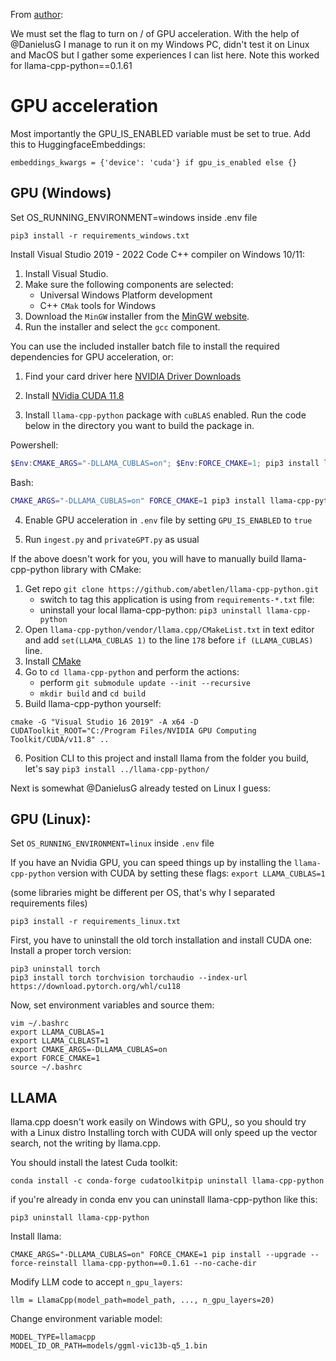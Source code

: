 From [author](https://github.com/imartinez/privateGPT/pull/521#issuecomment-1586093625):

We must set the flag to turn on / of GPU acceleration. With the help of @DanielusG I manage to run it on my Windows PC, didn't test it on Linux and MacOS but I gather some experiences I can list here. Note this worked for llama-cpp-python==0.1.61

# GPU acceleration
Most importantly the GPU_IS_ENABLED variable must be set to true. Add this to HuggingfaceEmbeddings:

```
embeddings_kwargs = {'device': 'cuda'} if gpu_is_enabled else {}
```
## GPU (Windows)
Set OS_RUNNING_ENVIRONMENT=windows inside .env file
```
pip3 install -r requirements_windows.txt
```
Install Visual Studio 2019 - 2022 Code C++ compiler on Windows 10/11:

1. Install Visual Studio.
2. Make sure the following components are selected:
   * Universal Windows Platform development
   * C++ ```CMak``` tools for Windows
3. Download the ```MinGW``` installer from the [MinGW website](https://sourceforge.net/projects/mingw/).
4. Run the installer and select the ```gcc``` component.

You can use the included installer batch file to install the required dependencies for GPU acceleration, or:

1. Find your card driver here [NVIDIA Driver Downloads](https://www.nvidia.com/download/index.aspx)

2. Install [NVidia CUDA 11.8](https://developer.nvidia.com/cuda-11-8-0-download-archive?target_os=Windows&target_arch=x86_64)

3. Install ```llama-cpp-python``` package with ```cuBLAS``` enabled. Run the code below in the directory you want to build the package in.

Powershell:
```powershell
$Env:CMAKE_ARGS="-DLLAMA_CUBLAS=on"; $Env:FORCE_CMAKE=1; pip3 install llama-cpp-python --force-reinstall --upgrade --no-cache-dir
```
Bash:
```bash
CMAKE_ARGS="-DLLAMA_CUBLAS=on" FORCE_CMAKE=1 pip3 install llama-cpp-python --force-reinstall --upgrade --no-cache-dir
```
4. Enable GPU acceleration in ```.env``` file by setting ```GPU_IS_ENABLED``` to ```true```

5. Run ```ingest.py``` and ```privateGPT.py``` as usual

If the above doesn't work for you, you will have to manually build llama-cpp-python library with CMake:

1. Get repo ```git clone https://github.com/abetlen/llama-cpp-python.git```
    * switch to tag this application is using from ```requirements-*.txt``` file:
    * uninstall your local llama-cpp-python: ```pip3 uninstall llama-cpp-python```
2. Open ```llama-cpp-python/vendor/llama.cpp/CMakeList.txt``` in text editor and add
```set(LLAMA_CUBLAS 1)``` to the line ```178``` before ```if (LLAMA_CUBLAS)``` line.
3. Install [CMake](https://cmake.org/download/)
4. Go to ```cd llama-cpp-python``` and perform the actions:
    * perform ```git submodule update --init --recursive```
    * ```mkdir build``` and ```cd build```
5. Build llama-cpp-python yourself:
```
cmake -G "Visual Studio 16 2019" -A x64 -D CUDAToolkit_ROOT="C:/Program Files/NVIDIA GPU Computing Toolkit/CUDA/v11.8" ..
``` 
6. Position CLI to this project and install llama from the folder you build, let's say ```pip3 install ../llama-cpp-python/```

Next is somewhat @DanielusG already tested on Linux I guess:

## GPU (Linux):
Set ```OS_RUNNING_ENVIRONMENT=linux``` inside ```.env``` file

If you have an Nvidia GPU, you can speed things up by installing the ```llama-cpp-python``` version with CUDA
by setting these flags: ```export LLAMA_CUBLAS=1```

(some libraries might be different per OS, that's why I separated requirements files)
```
pip3 install -r requirements_linux.txt
```
First, you have to uninstall the old torch installation and install CUDA one:
Install a proper torch version:
```
pip3 uninstall torch
pip3 install torch torchvision torchaudio --index-url https://download.pytorch.org/whl/cu118
```
Now, set environment variables and source them:
```
vim ~/.bashrc
export LLAMA_CUBLAS=1
export LLAMA_CLBLAST=1 
export CMAKE_ARGS=-DLLAMA_CUBLAS=on
export FORCE_CMAKE=1
source ~/.bashrc
```
## LLAMA
llama.cpp doesn't work easily on Windows with GPU,, so you should try with a Linux distro
Installing torch with CUDA will only speed up the vector search, not the writing by llama.cpp.

You should install the latest Cuda toolkit:

```
conda install -c conda-forge cudatoolkitpip uninstall llama-cpp-python
```
if you're already in conda env you can uninstall llama-cpp-python like this:
```
pip3 uninstall llama-cpp-python
```
Install llama:
```
CMAKE_ARGS="-DLLAMA_CUBLAS=on" FORCE_CMAKE=1 pip install --upgrade --force-reinstall llama-cpp-python==0.1.61 --no-cache-dir
```
Modify LLM code to accept ```n_gpu_layers```:
```
llm = LlamaCpp(model_path=model_path, ..., n_gpu_layers=20)
```
Change environment variable model:
```
MODEL_TYPE=llamacpp
MODEL_ID_OR_PATH=models/ggml-vic13b-q5_1.bin
```